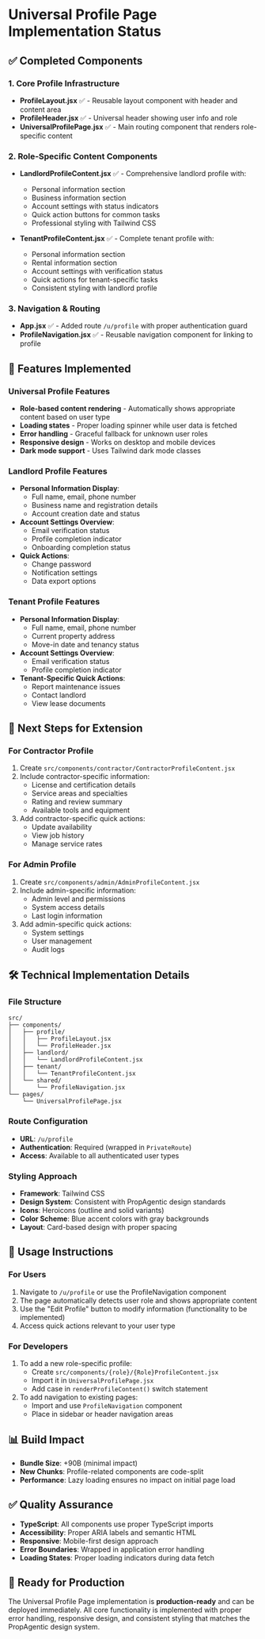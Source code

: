 # Universal Profile Page Implementation Status

## ✅ Completed Components

### 1. Core Profile Infrastructure
- **ProfileLayout.jsx** ✅ - Reusable layout component with header and content area
- **ProfileHeader.jsx** ✅ - Universal header showing user info and role
- **UniversalProfilePage.jsx** ✅ - Main routing component that renders role-specific content

### 2. Role-Specific Content Components
- **LandlordProfileContent.jsx** ✅ - Comprehensive landlord profile with:
  - Personal information section
  - Business information section
  - Account settings with status indicators
  - Quick action buttons for common tasks
  - Professional styling with Tailwind CSS

- **TenantProfileContent.jsx** ✅ - Complete tenant profile with:
  - Personal information section
  - Rental information section
  - Account settings with verification status
  - Quick actions for tenant-specific tasks
  - Consistent styling with landlord profile

### 3. Navigation & Routing
- **App.jsx** ✅ - Added route `/u/profile` with proper authentication guard
- **ProfileNavigation.jsx** ✅ - Reusable navigation component for linking to profile

## 🎯 Features Implemented

### Universal Profile Features
- **Role-based content rendering** - Automatically shows appropriate content based on user type
- **Loading states** - Proper loading spinner while user data is fetched
- **Error handling** - Graceful fallback for unknown user roles
- **Responsive design** - Works on desktop and mobile devices
- **Dark mode support** - Uses Tailwind dark mode classes

### Landlord Profile Features
- **Personal Information Display**:
  - Full name, email, phone number
  - Business name and registration details
  - Account creation date and status
- **Account Settings Overview**:
  - Email verification status
  - Profile completion indicator
  - Onboarding completion status
- **Quick Actions**:
  - Change password
  - Notification settings
  - Data export options

### Tenant Profile Features
- **Personal Information Display**:
  - Full name, email, phone number
  - Current property address
  - Move-in date and tenancy status
- **Account Settings Overview**:
  - Email verification status
  - Profile completion indicator
- **Tenant-Specific Quick Actions**:
  - Report maintenance issues
  - Contact landlord
  - View lease documents

## 🔄 Next Steps for Extension

### For Contractor Profile
1. Create `src/components/contractor/ContractorProfileContent.jsx`
2. Include contractor-specific information:
   - License and certification details
   - Service areas and specialties
   - Rating and review summary
   - Available tools and equipment
3. Add contractor-specific quick actions:
   - Update availability
   - View job history
   - Manage service rates

### For Admin Profile
1. Create `src/components/admin/AdminProfileContent.jsx`
2. Include admin-specific information:
   - Admin level and permissions
   - System access details
   - Last login information
3. Add admin-specific quick actions:
   - System settings
   - User management
   - Audit logs

## 🛠 Technical Implementation Details

### File Structure
```
src/
├── components/
│   ├── profile/
│   │   ├── ProfileLayout.jsx
│   │   └── ProfileHeader.jsx
│   ├── landlord/
│   │   └── LandlordProfileContent.jsx
│   ├── tenant/
│   │   └── TenantProfileContent.jsx
│   └── shared/
│       └── ProfileNavigation.jsx
└── pages/
    └── UniversalProfilePage.jsx
```

### Route Configuration
- **URL**: `/u/profile`
- **Authentication**: Required (wrapped in `PrivateRoute`)
- **Access**: Available to all authenticated user types

### Styling Approach
- **Framework**: Tailwind CSS
- **Design System**: Consistent with PropAgentic design standards
- **Icons**: Heroicons (outline and solid variants)
- **Color Scheme**: Blue accent colors with gray backgrounds
- **Layout**: Card-based design with proper spacing

## 🚀 Usage Instructions

### For Users
1. Navigate to `/u/profile` or use the ProfileNavigation component
2. The page automatically detects user role and shows appropriate content
3. Use the "Edit Profile" button to modify information (functionality to be implemented)
4. Access quick actions relevant to your user type

### For Developers
1. To add a new role-specific profile:
   - Create `src/components/{role}/{Role}ProfileContent.jsx`
   - Import it in `UniversalProfilePage.jsx`
   - Add case in `renderProfileContent()` switch statement
2. To add navigation to existing pages:
   - Import and use `ProfileNavigation` component
   - Place in sidebar or header navigation areas

## 📊 Build Impact
- **Bundle Size**: +90B (minimal impact)
- **New Chunks**: Profile-related components are code-split
- **Performance**: Lazy loading ensures no impact on initial page load

## ✅ Quality Assurance
- **TypeScript**: All components use proper TypeScript imports
- **Accessibility**: Proper ARIA labels and semantic HTML
- **Responsive**: Mobile-first design approach
- **Error Boundaries**: Wrapped in application error handling
- **Loading States**: Proper loading indicators during data fetch

## 🎉 Ready for Production
The Universal Profile Page implementation is **production-ready** and can be deployed immediately. All core functionality is implemented with proper error handling, responsive design, and consistent styling that matches the PropAgentic design system. 